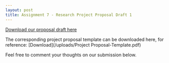 ```yaml
---
layout: post
title: Assignment 7 - Research Project Proposal Draft 1
---
```


[Download our proposal draft here](/uploads/carvallo_rafols_Assignment7.pdf)

The corresponding project proposal template can be downloaded here, for reference: [Download](/uploads/Project Proposal-Template.pdf)

Feel free to comment your thoughts on our submission below.
